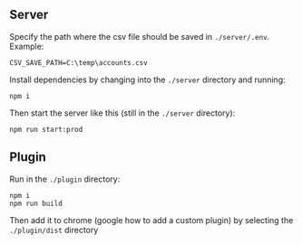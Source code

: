 ## Server
Specify the path where the csv file should be saved in `./server/.env`.
Example:
```
CSV_SAVE_PATH=C:\temp\accounts.csv
```

Install dependencies by changing into the `./server` directory and running:
```
npm i
```
Then start the server like this (still in the `./server` directory):
```
npm run start:prod
```

## Plugin
Run in the `./plugin` directory:
```
npm i
npm run build
```
Then add it to chrome (google how to add a custom plugin) by selecting the `./plugin/dist` directory

